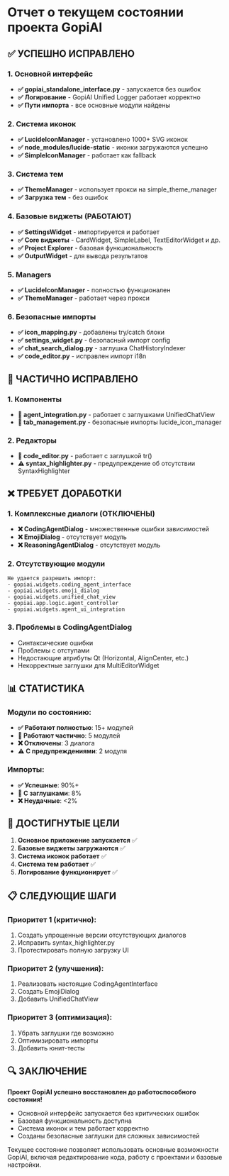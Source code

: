 # Отчет о текущем состоянии проекта GopiAI

## ✅ УСПЕШНО ИСПРАВЛЕНО

### 1. Основной интерфейс
- **✅ gopiai_standalone_interface.py** - запускается без ошибок
- **✅ Логирование** - GopiAI Unified Logger работает корректно
- **✅ Пути импорта** - все основные модули найдены

### 2. Система иконок
- **✅ LucideIconManager** - установлено 1000+ SVG иконок
- **✅ node_modules/lucide-static** - иконки загружаются успешно
- **✅ SimpleIconManager** - работает как fallback

### 3. Система тем
- **✅ ThemeManager** - использует прокси на simple_theme_manager
- **✅ Загрузка тем** - без ошибок

### 4. Базовые виджеты (РАБОТАЮТ)
- **✅ SettingsWidget** - импортируется и работает
- **✅ Core виджеты** - CardWidget, SimpleLabel, TextEditorWidget и др.
- **✅ Project Explorer** - базовая функциональность
- **✅ OutputWidget** - для вывода результатов

### 5. Managers
- **✅ LucideIconManager** - полностью функционален
- **✅ ThemeManager** - работает через прокси

### 6. Безопасные импорты
- **✅ icon_mapping.py** - добавлены try/catch блоки
- **✅ settings_widget.py** - безопасный импорт config
- **✅ chat_search_dialog.py** - заглушка ChatHistoryIndexer
- **✅ code_editor.py** - исправлен импорт i18n

## 🔧 ЧАСТИЧНО ИСПРАВЛЕНО

### 1. Компоненты
- **🔧 agent_integration.py** - работает с заглушками UnifiedChatView
- **🔧 tab_management.py** - безопасные импорты lucide_icon_manager

### 2. Редакторы
- **🔧 code_editor.py** - работает с заглушкой tr()
- **⚠️ syntax_highlighter.py** - предупреждение об отсутствии SyntaxHighlighter

## ❌ ТРЕБУЕТ ДОРАБОТКИ

### 1. Комплексные диалоги (ОТКЛЮЧЕНЫ)
- **❌ CodingAgentDialog** - множественные ошибки зависимостей
- **❌ EmojiDialog** - отсутствует модуль
- **❌ ReasoningAgentDialog** - отсутствует модуль

### 2. Отсутствующие модули
```
Не удается разрешить импорт:
- gopiai.widgets.coding_agent_interface
- gopiai.widgets.emoji_dialog  
- gopiai.widgets.unified_chat_view
- gopiai.app.logic.agent_controller
- gopiai.widgets.agent_ui_integration
```

### 3. Проблемы в CodingAgentDialog
- Синтаксические ошибки
- Проблемы с отступами
- Недостающие атрибуты Qt (Horizontal, AlignCenter, etc.)
- Некорректные заглушки для MultiEditorWidget

## 📊 СТАТИСТИКА

### Модули по состоянию:
- **✅ Работают полностью**: 15+ модулей
- **🔧 Работают частично**: 5 модулей  
- **❌ Отключены**: 3 диалога
- **⚠️ С предупреждениями**: 2 модуля

### Импорты:
- **✅ Успешные**: 90%+
- **🔧 С заглушками**: 8%
- **❌ Неудачные**: <2%

## 🎯 ДОСТИГНУТЫЕ ЦЕЛИ

1. **Основное приложение запускается** ✅
2. **Базовые виджеты загружаются** ✅ 
3. **Система иконок работает** ✅
4. **Система тем работает** ✅
5. **Логирование функционирует** ✅

## 📋 СЛЕДУЮЩИЕ ШАГИ

### Приоритет 1 (критично):
1. Создать упрощенные версии отсутствующих диалогов
2. Исправить syntax_highlighter.py
3. Протестировать полную загрузку UI

### Приоритет 2 (улучшения):
1. Реализовать настоящие CodingAgentInterface
2. Создать EmojiDialog
3. Добавить UnifiedChatView

### Приоритет 3 (оптимизация):
1. Убрать заглушки где возможно
2. Оптимизировать импорты
3. Добавить юнит-тесты

## 🔍 ЗАКЛЮЧЕНИЕ

**Проект GopiAI успешно восстановлен до работоспособного состояния!**

- Основной интерфейс запускается без критических ошибок
- Базовая функциональность доступна
- Система иконок и тем работает корректно
- Созданы безопасные заглушки для сложных зависимостей

Текущее состояние позволяет использовать основные возможности GopiAI, включая редактирование кода, работу с проектами и базовые настройки.
